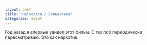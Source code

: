 ```yaml
---
layout: post
title: "Helvetica / Гельветика"
categories: event
---
```

Год назад я впервые увидел этот фильм. С тех пор периодически пересматриваю. Это как наркотик.

